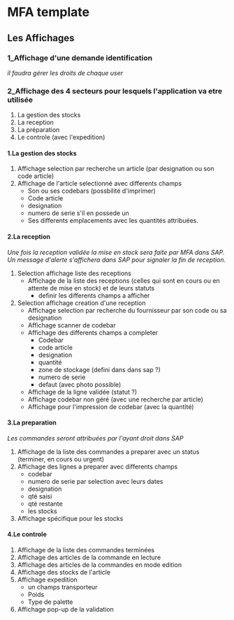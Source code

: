 # MFA template

## Les Affichages 

### 1_Affichage d'une demande identification
*il faudra gérer les droits de chaque user*
### 2_Affichage des 4 secteurs pour lesquels l'application va etre utilisée
1. La gestion des stocks
2. La reception
3. La préparation 
4. Le controle (avec l'expedition)


#### 1.La gestion des stocks
1. Affichage selection par recherche un article (par designation ou son code article)
2. Affichage de l'article selectionné avec differents champs 
    * Son ou ses codebars (possbilité d'imprimer)
    * Code article
    * designation 
    * numero de serie s'il en possede un
    * Ses differents emplacements avec les quantités attribuées.

#### 2.La reception
*Une fois la reception validée la mise en stock sera faite par MFA dans SAP.*
*Un message d'alerte s'affichera dans SAP pour signaler la fin de reception.*

1. Selection affichage liste des receptions 
   * Affichage de la liste des receptions (celles qui sont en cours ou en attente de mise en stock) et de leurs statuts
     * definir les differents champs a afficher
2. Selection affichage creation d'une reception
   * Affichage selection par recherche du fournisseur par son code ou sa designation
   * Affichage scanner de codebar
   * Affichage des differents champs a completer 
     * Codebar
     * code article
     * designation
     * quantité
     * zone de stockage (defini dans dans sap ?)
     * numero de serie
     * defaut (avec photo possible)
   * Affichage de la ligne validée (statut ?)
   * Affichage codebar non géré (avec une recherche par article)
   * Affichage pour l'impression de codebar (avec la quantité)


#### 3.La preparation 
*Les commandes seront attribuées par l'ayant droit dans SAP*
1. Affichage de la liste des commandes a preparer avec un status (terminer, en cours ou urgent)
2. Affichage des lignes a preparer avec differents champs
    * codebar
    * numero de serie par selection avec leurs dates
    * designation
    * qté saisi
    * qté restante 
    * les stocks
3. Affichage spécifique pour les stocks

#### 4.Le controle
1. Affichage de la liste des commandes terminées
2. Affichage des articles de la commande en lecture 
3. Affichage des articles de la commandes en mode edition
4. Affichage des stocks de l'article 
5. Affichage expedition 
    * un champs transporteur
    * Poids
    * Type de palette 
6. Affichage pop-up de la validation
